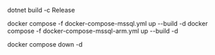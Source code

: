 dotnet build -c Release

docker compose -f docker-compose-mssql.yml up --build -d 
docker compose -f docker-compose-mssql-arm.yml up --build -d

docker compose down -d